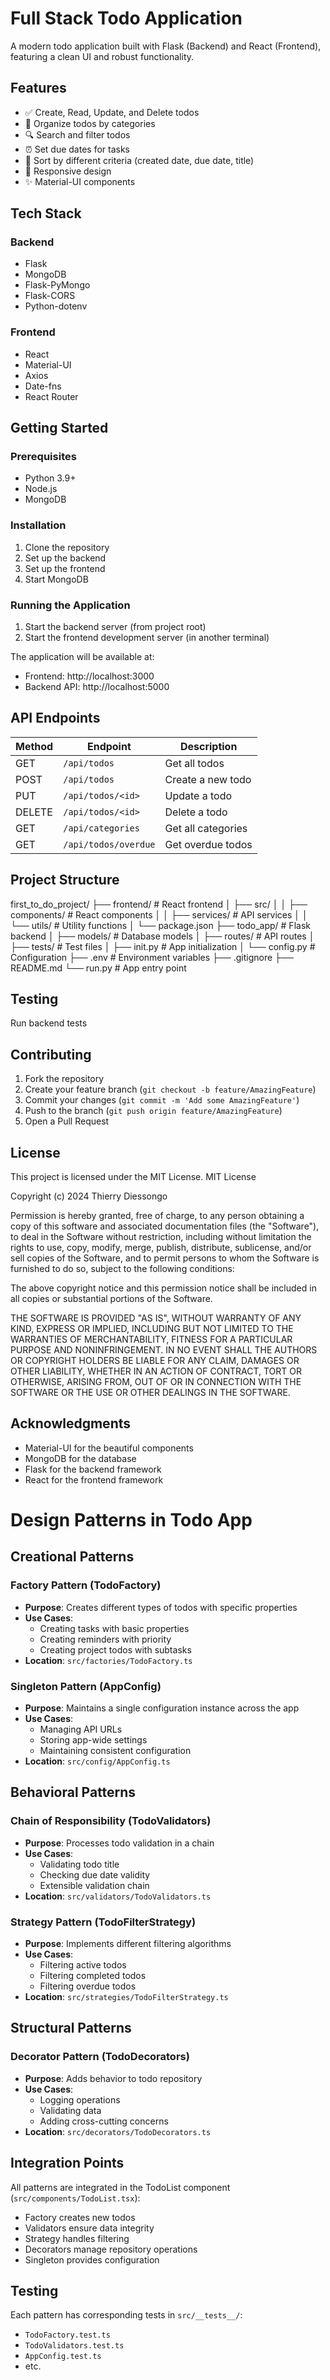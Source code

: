 # Full Stack Todo Application
A modern todo application built with Flask (Backend) and React (Frontend), featuring a clean UI and robust functionality.

## Features
- ✅ Create, Read, Update, and Delete todos
- 📂 Organize todos by categories
- 🔍 Search and filter todos
- ⏰ Set due dates for tasks
- 🔄 Sort by different criteria (created date, due date, title)
- 📱 Responsive design
- ✨ Material-UI components

## Tech Stack

### Backend
- Flask
- MongoDB
- Flask-PyMongo
- Flask-CORS
- Python-dotenv

### Frontend
- React
- Material-UI
- Axios
- Date-fns
- React Router

## Getting Started

### Prerequisites
- Python 3.9+
- Node.js
- MongoDB

### Installation
1. Clone the repository
2. Set up the backend
3. Set up the frontend
4. Start MongoDB

### Running the Application
1. Start the backend server (from project root)
2. Start the frontend development server (in another terminal)
   
The application will be available at:
- Frontend: http://localhost:3000
- Backend API: http://localhost:5000

## API Endpoints
| Method | Endpoint | Description |
|--------|----------|-------------|
| GET | `/api/todos` | Get all todos |
| POST | `/api/todos` | Create a new todo |
| PUT | `/api/todos/<id>` | Update a todo |
| DELETE | `/api/todos/<id>` | Delete a todo |
| GET | `/api/categories` | Get all categories |
| GET | `/api/todos/overdue` | Get overdue todos |


## Project Structure
first_to_do_project/
├── frontend/ # React frontend
│ ├── src/
│ │ ├── components/ # React components
│ │ ├── services/ # API services
│ │ └── utils/ # Utility functions
│ └── package.json
├── todo_app/ # Flask backend
│ ├── models/ # Database models
│ ├── routes/ # API routes
│ ├── tests/ # Test files
│ ├── init.py # App initialization
│ └── config.py # Configuration
├── .env # Environment variables
├── .gitignore
├── README.md
└── run.py # App entry point

## Testing
Run backend tests

## Contributing
1. Fork the repository
2. Create your feature branch (`git checkout -b feature/AmazingFeature`)
3. Commit your changes (`git commit -m 'Add some AmazingFeature'`)
4. Push to the branch (`git push origin feature/AmazingFeature`)
5. Open a Pull Request

## License
This project is licensed under the MIT License.
MIT License

Copyright (c) 2024 Thierry Diessongo

Permission is hereby granted, free of charge, to any person obtaining a copy
of this software and associated documentation files (the "Software"), to deal
in the Software without restriction, including without limitation the rights
to use, copy, modify, merge, publish, distribute, sublicense, and/or sell
copies of the Software, and to permit persons to whom the Software is
furnished to do so, subject to the following conditions:

The above copyright notice and this permission notice shall be included in all
copies or substantial portions of the Software.

THE SOFTWARE IS PROVIDED "AS IS", WITHOUT WARRANTY OF ANY KIND, EXPRESS OR
IMPLIED, INCLUDING BUT NOT LIMITED TO THE WARRANTIES OF MERCHANTABILITY,
FITNESS FOR A PARTICULAR PURPOSE AND NONINFRINGEMENT. IN NO EVENT SHALL THE
AUTHORS OR COPYRIGHT HOLDERS BE LIABLE FOR ANY CLAIM, DAMAGES OR OTHER
LIABILITY, WHETHER IN AN ACTION OF CONTRACT, TORT OR OTHERWISE, ARISING FROM,
OUT OF OR IN CONNECTION WITH THE SOFTWARE OR THE USE OR OTHER DEALINGS IN THE
SOFTWARE.

## Acknowledgments
- Material-UI for the beautiful components
- MongoDB for the database
- Flask for the backend framework
- React for the frontend framework

# Design Patterns in Todo App

## Creational Patterns

### Factory Pattern (TodoFactory)
- **Purpose**: Creates different types of todos with specific properties
- **Use Cases**: 
  - Creating tasks with basic properties
  - Creating reminders with priority
  - Creating project todos with subtasks
- **Location**: `src/factories/TodoFactory.ts`

### Singleton Pattern (AppConfig)
- **Purpose**: Maintains a single configuration instance across the app
- **Use Cases**:
  - Managing API URLs
  - Storing app-wide settings
  - Maintaining consistent configuration
- **Location**: `src/config/AppConfig.ts`

## Behavioral Patterns

### Chain of Responsibility (TodoValidators)
- **Purpose**: Processes todo validation in a chain
- **Use Cases**:
  - Validating todo title
  - Checking due date validity
  - Extensible validation chain
- **Location**: `src/validators/TodoValidators.ts`

### Strategy Pattern (TodoFilterStrategy)
- **Purpose**: Implements different filtering algorithms
- **Use Cases**:
  - Filtering active todos
  - Filtering completed todos
  - Filtering overdue todos
- **Location**: `src/strategies/TodoFilterStrategy.ts`

## Structural Patterns

### Decorator Pattern (TodoDecorators)
- **Purpose**: Adds behavior to todo repository
- **Use Cases**:
  - Logging operations
  - Validating data
  - Adding cross-cutting concerns
- **Location**: `src/decorators/TodoDecorators.ts`

## Integration Points

All patterns are integrated in the TodoList component (`src/components/TodoList.tsx`):
- Factory creates new todos
- Validators ensure data integrity
- Strategy handles filtering
- Decorators manage repository operations
- Singleton provides configuration

## Testing

Each pattern has corresponding tests in `src/__tests__/`:
- `TodoFactory.test.ts`
- `TodoValidators.test.ts`
- `AppConfig.test.ts`
- etc.
